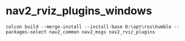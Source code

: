 # nav2_rviz_plugins_windows

```
colcon build --merge-install --install-base D:\opt\ros\humble --packages-select nav2_common nav2_msgs nav2_rviz_plugins
```